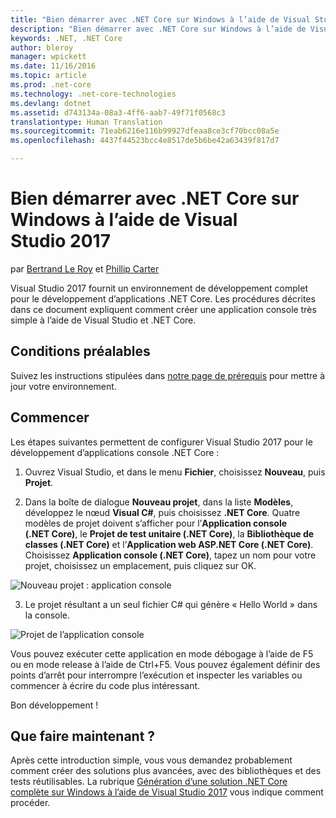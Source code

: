 ```yaml
---
title: "Bien démarrer avec .NET Core sur Windows à l’aide de Visual Studio 2017"
description: "Bien démarrer avec .NET Core sur Windows à l’aide de Visual Studio 2017"
keywords: .NET, .NET Core
author: bleroy
manager: wpickett
ms.date: 11/16/2016
ms.topic: article
ms.prod: .net-core
ms.technology: .net-core-technologies
ms.devlang: dotnet
ms.assetid: d743134a-08a3-4ff6-aab7-49f71f0568c3
translationtype: Human Translation
ms.sourcegitcommit: 71eab6216e116b99927dfeaa8ce3cf70bcc08a5e
ms.openlocfilehash: 4437f44523bcc4e8517de5b6be42a63439f817d7

---
```


# <a name="getting-started-with-net-core-on-windows-using-visual-studio-2017"></a>Bien démarrer avec .NET Core sur Windows à l’aide de Visual Studio 2017

par [Bertrand Le Roy](https://github.com/bleroy) et [Phillip Carter](https://github.com/cartermp)

Visual Studio 2017 fournit un environnement de développement complet pour le développement d’applications .NET Core. Les procédures décrites dans ce document expliquent comment créer une application console très simple à l’aide de Visual Studio et .NET Core.

## <a name="prerequisites"></a>Conditions préalables

Suivez les instructions stipulées dans [notre page de prérequis](../windows-prerequisites.md) pour mettre à jour votre environnement.

## <a name="getting-started"></a>Commencer

Les étapes suivantes permettent de configurer Visual Studio 2017 pour le développement d’applications console .NET Core :

1. Ouvrez Visual Studio, et dans le menu **Fichier**, choisissez **Nouveau**, puis **Projet**.

2. Dans la boîte de dialogue **Nouveau projet**, dans la liste **Modèles**, développez le nœud **Visual C#**, puis choisissez **.NET Core**. Quatre modèles de projet doivent s’afficher pour l’**Application console (.NET Core)**, le **Projet de test unitaire (.NET Core)**, la **Bibliothèque de classes (.NET Core)** et l’**Application web ASP.NET Core (.NET Core)**. Choisissez **Application console (.NET Core)**, tapez un nom pour votre projet, choisissez un emplacement, puis cliquez sur OK.

  ![Nouveau projet : application console](media/new-project-console-app.png)

3. Le projet résultant a un seul fichier C# qui génère « Hello World » dans la console.

  ![Projet de l’application console](media/console-app-solution.png)

Vous pouvez exécuter cette application en mode débogage à l’aide de F5 ou en mode release à l’aide de Ctrl+F5. Vous pouvez également définir des points d’arrêt pour interrompre l’exécution et inspecter les variables ou commencer à écrire du code plus intéressant.

Bon développement !

## <a name="what-to-do-next"></a>Que faire maintenant ?

Après cette introduction simple, vous vous demandez probablement comment créer des solutions plus avancées, avec des bibliothèques et des tests réutilisables. La rubrique [Génération d’une solution .NET Core complète sur Windows à l’aide de Visual Studio 2017](using-on-windows-vs-2017-full-solution.md) vous indique comment procéder.



<!--HONumber=Nov16_HO3-->



